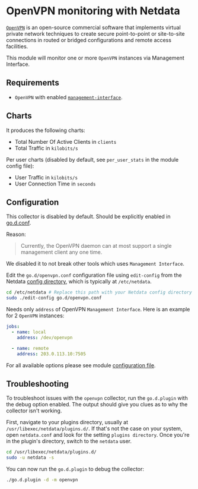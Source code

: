 <!--
title: "OpenVPN monitoring with Netdata"
description: "Monitor the health and performance of OpenVPN servers with zero configuration, per-second metric granularity, and interactive visualizations."
custom_edit_url: https://github.com/netdata/go.d.plugin/edit/master/modules/openvpn/README.md
sidebar_label: "OpenVPN"
-->

# OpenVPN monitoring with Netdata

[`OpenVPN`](https://openvpn.net/) is an open-source commercial software that implements virtual private network
techniques to create secure point-to-point or site-to-site connections in routed or bridged configurations and remote
access facilities.

This module will monitor one or more `OpenVPN` instances via Management Interface.

## Requirements

- `OpenVPN` with enabled [`management-interface`](https://openvpn.net/community-resources/management-interface/).

## Charts

It produces the following charts:

- Total Number Of Active Clients in `clients`
- Total Traffic in `kilobits/s`

Per user charts (disabled by default, see `per_user_stats` in the module config file):

- User Traffic in `kilobits/s`
- User Connection Time in `seconds`

## Configuration

This collector is disabled by default. Should be explicitly enabled
in [go.d.conf](https://github.com/netdata/go.d.plugin/blob/master/config/go.d.conf).

Reason:
> Currently, the OpenVPN daemon can at most support a single management client any one time.

We disabled it to not break other tools which uses `Management Interface`.

Edit the `go.d/openvpn.conf` configuration file using `edit-config` from the
Netdata [config directory](https://learn.netdata.cloud/docs/configure/nodes), which is typically at `/etc/netdata`.

```bash
cd /etc/netdata # Replace this path with your Netdata config directory
sudo ./edit-config go.d/openvpn.conf
```

Needs only `address` of OpenVPN `Management Interface`. Here is an example for 2 `OpenVPN` instances:

```yaml
jobs:
  - name: local
    address: /dev/openvpn

  - name: remote
    address: 203.0.113.10:7505
```

For all available options please see
module [configuration file](https://github.com/netdata/go.d.plugin/blob/master/config/go.d/openvpn.conf).

## Troubleshooting

To troubleshoot issues with the `openvpn` collector, run the `go.d.plugin` with the debug option enabled. The output
should give you clues as to why the collector isn't working.

First, navigate to your plugins directory, usually at `/usr/libexec/netdata/plugins.d/`. If that's not the case on your
system, open `netdata.conf` and look for the setting `plugins directory`. Once you're in the plugin's directory, switch
to the `netdata` user.

```bash
cd /usr/libexec/netdata/plugins.d/
sudo -u netdata -s
```

You can now run the `go.d.plugin` to debug the collector:

```bash
./go.d.plugin -d -m openvpn
```
